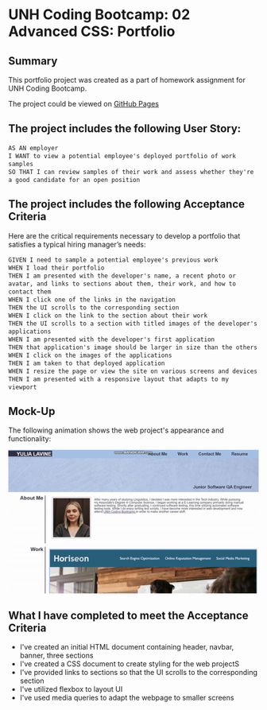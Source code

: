 # UNH Coding Bootcamp: 02 Advanced CSS: Portfolio

## Summary
This portfolio project was created as a part of homework assignment for UNH Coding Bootcamp. 

The project could be viewed on [GitHub Pages](https://ilavine.github.io/My-Portfolio/)





## The project includes the following User Story:

```
AS AN employer
I WANT to view a potential employee's deployed portfolio of work samples
SO THAT I can review samples of their work and assess whether they're a good candidate for an open position
```


## The project includes the following Acceptance Criteria

Here are the critical requirements necessary to develop a portfolio that satisfies a typical hiring manager’s needs:

```
GIVEN I need to sample a potential employee's previous work
WHEN I load their portfolio
THEN I am presented with the developer's name, a recent photo or avatar, and links to sections about them, their work, and how to contact them
WHEN I click one of the links in the navigation
THEN the UI scrolls to the corresponding section
WHEN I click on the link to the section about their work
THEN the UI scrolls to a section with titled images of the developer's applications
WHEN I am presented with the developer's first application
THEN that application's image should be larger in size than the others
WHEN I click on the images of the applications
THEN I am taken to that deployed application
WHEN I resize the page or view the site on various screens and devices
THEN I am presented with a responsive layout that adapts to my viewport
```


## Mock-Up

The following animation shows the web project's appearance and functionality:

![portfolio demo](./assets/images/project-gif.gif)


## What I have completed to meet the Acceptance Criteria

* I've created an initial HTML document containing header, navbar, banner, three sections
* I've created a CSS document to create styling for the web projectS
* I've provided links to sections so that the UI scrolls to the corresponding section
* I've utilized flexbox to layout UI
* I've used media queries to adapt the webpage to smaller screens
